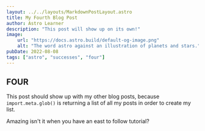 ```yaml
---
layout: ../../layouts/MarkdownPostLayout.astro
title: My Fourth Blog Post
author: Astro Learner
description: "This post will show up on its own!"
image:
    url: "https://docs.astro.build/default-og-image.png"
    alt: "The word astro against an illustration of planets and stars."
pubDate: 2022-08-08
tags: ["astro", "successes", "four"]
---
```

## FOUR

This post should show up with my other blog posts, because `import.meta.glob()` is returning a list of all my posts in order to create my list.

Amazing isn't it when you have an east to follow tutorial?